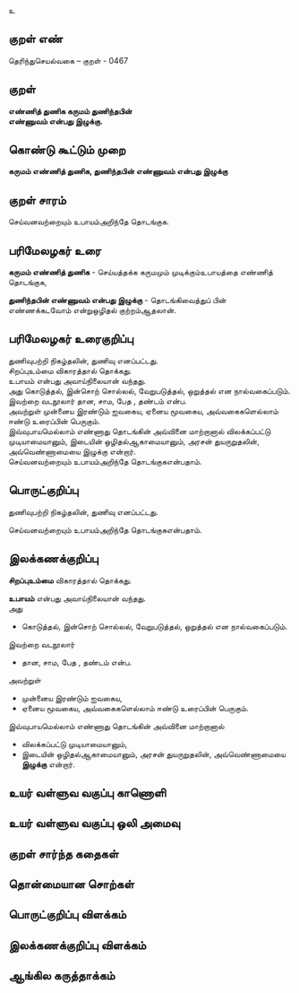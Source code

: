உ

## குறள் எண் 

தெரிந்துசெயல்வகை – குறள் - 0467  

## குறள் 

**எண்ணித் துணிக கருமம் துணிந்தபின்  
எண்ணுவம் என்பது இழுக்கு.**

## கொண்டு கூட்டும் முறை

**கருமம் எண்ணித் துணிக, துணிந்தபின் எண்ணுவம் என்பது இழுக்கு** 

## குறள் சாரம் 
  
செய்வனவற்றையும் உபாயம்அறிந்தே தொடங்குக.  

## பரிமேலழகர் உரை

**கருமம் எண்ணித் துணிக** - செய்யத்தக்க கருமமும் முடிக்கும்உபாயத்தை எண்ணித் தொடங்குக,    

**துணிந்தபின் எண்ணுவம் என்பது இழுக்கு** - தொடங்கிவைத்துப் பின் எண்ணக்கடவோம் என்றுஒழிதல் குற்றம்ஆதலான்.   

## பரிமேலழகர் உரைகுறிப்பு   

துணிவுபற்றி நிகழ்தலின், துணிவு எனப்பட்டது.  
சிறப்புஉம்மை விகாரத்தால் தொக்கது.  
உபாயம் என்பது அவாய்நிலையான் வந்தது.  
அது கொடுத்தல், இன்சொற் சொல்லல், வேறுபடுத்தல், ஒறுத்தல் என நால்வகைப்படும்.  
இவற்றை வடநூலார் தான, சாம, பேத , தண்டம் என்ப.  
அவற்றுள் முன்னைய இரண்டும் ஐவகைய, ஏனைய மூவகைய, அவ்வகைகளெல்லாம் ஈண்டு உரைப்பின் பெருகும்.  
இவ்வுபாயமெல்லாம் எண்ணாது தொடங்கின் அவ்வினை மாற்றானால் விலக்கப்பட்டு முடியாமையானும், இடையின் ஒழிதல்ஆகாமையானும், அரசன் துயருறுதலின், அவ்வெண்ணாமையை இழுக்கு என்றார்.  
செய்வனவற்றையும் உபாயம்அறிந்தே தொடங்குகஎன்பதாம்.    

## பொருட்குறிப்பு 
துணிவுபற்றி நிகழ்தலின், துணிவு எனப்பட்டது.  
  
செய்வனவற்றையும் உபாயம்அறிந்தே தொடங்குகஎன்பதாம்.    

## இலக்கணக்குறிப்பு  

**சிறப்புஉம்மை** விகாரத்தால் தொக்கது.  

**உபாயம்** என்பது அவாய்நிலையான் வந்தது.    
அது   
* கொடுத்தல், இன்சொற் சொல்லல், வேறுபடுத்தல், ஒறுத்தல் என நால்வகைப்படும்.   

இவற்றை வடநூலார்  
* தான, சாம, பேத , தண்டம் என்ப.  

அவற்றுள்  
* முன்னைய இரண்டும் ஐவகைய,  
* ஏனைய மூவகைய, அவ்வகைகளெல்லாம் ஈண்டு உரைப்பின் பெருகும்.  

இவ்வுபாயமெல்லாம் எண்ணாது தொடங்கின் அவ்வினை மாற்றானால்  
* விலக்கப்பட்டு முடியாமையானும்,  
* இடையின் ஒழிதல்ஆகாமையானும், அரசன் துயருறுதலின், அவ்வெண்ணாமையை **இழுக்கு** என்றார்.  

## உயர் வள்ளுவ வகுப்பு காணொளி


## உயர் வள்ளுவ வகுப்பு ஒலி அமைவு 

 
## குறள் சார்ந்த கதைகள் 


## தொன்மையான சொற்கள்


## பொருட்குறிப்பு விளக்கம்


## இலக்கணக்குறிப்பு விளக்கம்


## ஆங்கில கருத்தாக்கம் 


